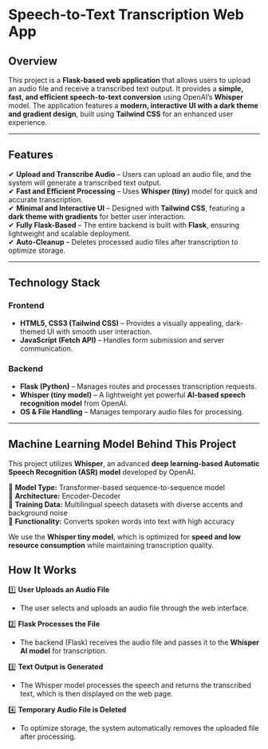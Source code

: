 # **Speech-to-Text Transcription Web App**  

## **Overview**  
This project is a **Flask-based web application** that allows users to upload an audio file and receive a transcribed text output. It provides a **simple, fast, and efficient speech-to-text conversion** using OpenAI’s **Whisper** model. The application features a **modern, interactive UI with a dark theme and gradient design**, built using **Tailwind CSS** for an enhanced user experience.  

---

## **Features**  
✔ **Upload and Transcribe Audio** – Users can upload an audio file, and the system will generate a transcribed text output.  
✔ **Fast and Efficient Processing** – Uses **Whisper (tiny)** model for quick and accurate transcription.  
✔ **Minimal and Interactive UI** – Designed with **Tailwind CSS**, featuring a **dark theme with gradients** for better user interaction.  
✔ **Fully Flask-Based** – The entire backend is built with **Flask**, ensuring lightweight and scalable deployment.  
✔ **Auto-Cleanup** – Deletes processed audio files after transcription to optimize storage.  

---

## **Technology Stack**  

### **Frontend**  
- **HTML5, CSS3 (Tailwind CSS)** – Provides a visually appealing, dark-themed UI with smooth user interaction.  
- **JavaScript (Fetch API)** – Handles form submission and server communication.  

### **Backend**  
- **Flask (Python)** – Manages routes and processes transcription requests.  
- **Whisper (tiny model)** – A lightweight yet powerful **AI-based speech recognition model** from OpenAI.  
- **OS & File Handling** – Manages temporary audio files for processing.  

---

## **Machine Learning Model Behind This Project**  
This project utilizes **Whisper**, an advanced **deep learning-based Automatic Speech Recognition (ASR) model** developed by OpenAI.  

🔹 **Model Type:** Transformer-based sequence-to-sequence model  
🔹 **Architecture:** Encoder-Decoder  
🔹 **Training Data:** Multilingual speech datasets with diverse accents and background noise  
🔹 **Functionality:** Converts spoken words into text with high accuracy  

We use the **Whisper tiny model**, which is optimized for **speed and low resource consumption** while maintaining transcription quality.  

## **How It Works**  

1️⃣ **User Uploads an Audio File**  
   - The user selects and uploads an audio file through the web interface.  

2️⃣ **Flask Processes the File**  
   - The backend (Flask) receives the audio file and passes it to the **Whisper AI model** for transcription.  

3️⃣ **Text Output is Generated**  
   - The Whisper model processes the speech and returns the transcribed text, which is then displayed on the web page.  

4️⃣ **Temporary Audio File is Deleted**  
   - To optimize storage, the system automatically removes the uploaded file after processing.  
